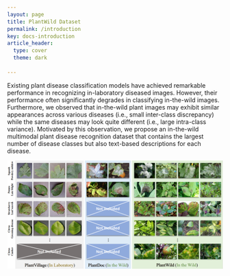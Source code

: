 ```yaml
---
layout: page
title: PlantWild Dataset
permalink: /introduction
key: docs-introduction
article_header:
  type: cover
  theme: dark

---
```







Existing plant disease classification models have achieved remarkable performance in recognizing in-laboratory diseased images. However, their performance often significantly degrades in classifying in-the-wild images. Furthermore, we observed that in-the-wild plant images may exhibit similar appearances across various diseases (i.e., small inter-class discrepancy) while the same diseases may look quite different (i.e., large intra-class variance). Motivated by this observation, we propose an in-the-wild multimodal plant disease recognition dataset that contains the largest number of disease classes but also text-based descriptions for each disease.

<div align="center">
  <img width=1000 src="plantwild.jpg"/>
</div>





